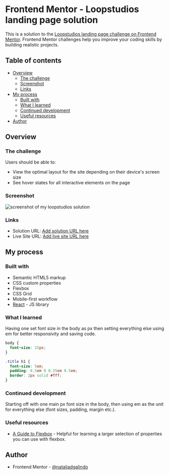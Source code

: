 # Frontend Mentor - Loopstudios landing page solution

This is a solution to the [Loopstudios landing page challenge on Frontend Mentor](https://www.frontendmentor.io/challenges/loopstudios-landing-page-N88J5Onjw). Frontend Mentor challenges help you improve your coding skills by building realistic projects.

## Table of contents

- [Overview](#overview)
  - [The challenge](#the-challenge)
  - [Screenshot](#screenshot)
  - [Links](#links)
- [My process](#my-process)
  - [Built with](#built-with)
  - [What I learned](#what-i-learned)
  - [Continued development](#continued-development)
  - [Useful resources](#useful-resources)
- [Author](#author)

## Overview

### The challenge

Users should be able to:

- View the optimal layout for the site depending on their device's screen size
- See hover states for all interactive elements on the page

### Screenshot

![screenshot of my loopstudios solution](/public/loopstudios-ss.png)

### Links

- Solution URL: [Add solution URL here](https://your-solution-url.com)
- Live Site URL: [Add live site URL here](https://your-live-site-url.com)

## My process

### Built with

- Semantic HTML5 markup
- CSS custom properties
- Flexbox
- CSS Grid
- Mobile-first workflow
- [React](https://reactjs.org/) - JS library

### What I learned

Having one set font size in the body as px then setting everything else using em for better responsivity and saving code.

```css
body {
  font-size: 15px;
}

.title h1 {
  font-size: 5em;
  padding: 0.5em 0 0.25em 0.5em;
  border: 2px solid #fff;
}
```

### Continued development

Starting off with one main px font size in the body, then using em as the unit for everything else (font sizes, padding, margin etc.).

### Useful resources

- [A Guide to Flexbox](https://css-tricks.com/snippets/css/a-guide-to-flexbox/) - Helpful for learning a larger selection of properties you can use with flexbox.

## Author

- Frontend Mentor - [@nataliadgalindo](https://www.frontendmentor.io/profile/nataliadgalindo)
